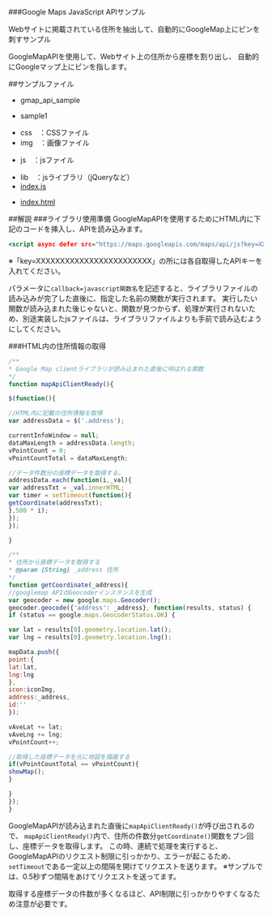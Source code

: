 ###Google Maps JavaScript APIサンプル

Webサイトに掲載されている住所を抽出して、自動的にGoogleMap上にピンを刺すサンプル

GoogleMapAPIを使用して、Webサイト上の住所から座標を割り出し、
自動的にGoogleマップ上にピンを指します。

##サンプルファイル
- gmap_api_sample
+ sample1
- css　：CSSファイル
- img　：画像ファイル
+ js　：jsファイル
- lib　：jsライブラリ（jQueryなど）
- [index.js](https://github.com/chieeeeno/gmap_api_sample/blob/master/sample1/js/index.js)
+ [index.html](https://github.com/chieeeeno/gmap_api_sample/blob/master/sample1/index.html)


##解説
###ライブラリ使用準備
GoogleMapAPIを使用するためにHTML内に下記のコードを挿入し、APIを読み込みます。

```html:index.html
<script async defer src="https://maps.googleapis.com/maps/api/js?key=XXXXXXXXXXXXXXXXXXXXXXXX&callback=mapApiClientReady">
```
※「key=XXXXXXXXXXXXXXXXXXXXXXXX」の所には各自取得したAPIキーを入れてください。

パラメータに`callback=javascript関数名`を記述すると、ライブラリファイルの読み込みが完了した直後に、指定した名前の関数が実行されます。
実行したい関数が読み込まれた後じゃないと、関数が見つからず、処理が実行されないため、別途実装したjsファイルは、ライブラリファイルよりも手前で読み込むようにしてください。

###HTML内の住所情報の取得

```index.js
/**
* Google Map clientライブラリが読み込まれた直後に呼ばれる関数
*/
function mapApiClientReady(){

$(function(){

//HTML内に記載の住所情報を取得
var addressData = $('.address');	

currentInfoWindow = null;
dataMaxLength = addressData.length;
vPointCount = 0;
vPointCountTotal = dataMaxLength;

//データ件数分の座標データを取得する。
addressData.each(function(i,_val){
var addressTxt = _val.innerHTML;
var timer = setTimeout(function(){
getCoordinate(addressTxt);
},500 * i);
});
});

}

/**
* 住所から座標データを取得する
* @param {String} _address 住所
*/
function getCoordinate(_address){
//googlemap APIのGeocoderインスタンスを生成
var geocoder = new google.maps.Geocoder();
geocoder.geocode({'address': _address}, function(results, status) {
if (status == google.maps.GeocoderStatus.OK) {

var lat = results[0].geometry.location.lat();
var lng = results[0].geometry.location.lng();

mapData.push({
point:{
lat:lat,
lng:lng
},
icon:iconImg,
address:_address,
id:''
});

vAveLat += lat;
vAveLng += lng;
vPointCount++;

//取得した座標データを元に地図を描画する
if(vPointCountTotal == vPointCount){
showMap();
}

}
});
}

```

GoogleMapAPIが読み込まれた直後に`mapApiClientReady()`が呼び出されるので、
`mapApiClientReady()`内で、住所の件数分`getCoordinate()`関数をブン回し、座標データを取得します。
この時、連続で処理を実行すると、GoogleMapAPIのリクエスト制限に引っかかり、エラーが起こるため、
`setTimeout`である一定以上の間隔を開けてリクエストを送ります。
※サンプルでは、0.5秒ずつ間隔をあけてリクエストを送ってます。

取得する座標データの件数が多くなるほど、API制限に引っかかりやすくなるため注意が必要です。
